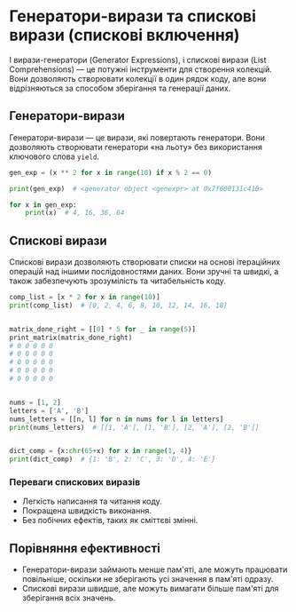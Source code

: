 # Генератори-вирази та спискові вирази (спискові включення)

І вирази-генератори (Generator Expressions), і спискові вирази (List Comprehensions) — це потужні інструменти для створення колекцій. Вони дозволяють створювати колекції в один рядок коду, але вони відрізняються за способом зберігання та генерації даних.

## Генератори-вирази

Генератори-вирази — це вирази, які повертають генератори. Вони дозволяють створювати генератори «на льоту» без використання ключового слова `yield`.

```py
gen_exp = (x ** 2 for x in range(10) if x % 2 == 0)

print(gen_exp)  # <generator object <genexpr> at 0x7f600131c410>

for x in gen_exp:
    print(x)  # 4, 16, 36, 64
```

## Спискові вирази

Спискові вирази дозволяють створювати списки на основі ітераційних операцій над іншими послідовностями даних. Вони зручні та швидкі, а також забезпечують зрозумілість та читабельність коду.

```py
comp_list = [x * 2 for x in range(10)]
print(comp_list)  # [0, 2, 4, 6, 8, 10, 12, 14, 16, 18]


matrix_done_right = [[0] * 5 for _ in range(5)]
print_matrix(matrix_done_right)
# 0 0 0 0 0
# 0 0 0 0 0
# 0 0 0 0 0
# 0 0 0 0 0
# 0 0 0 0 0


nums = [1, 2]
letters = ['A', 'B']
nums_letters = [[n, l] for n in nums for l in letters]
print(nums_letters)  # [[1, 'A'], [1, 'B'], [2, 'A'], [2, 'B']]


dict_comp = {x:chr(65+x) for x in range(1, 4)}
print(dict_comp)  # {1: 'B', 2: 'C', 3: 'D', 4: 'E'}
```

### Переваги cпискових виразів

-   Легкість написання та читання коду.
-   Покращена швидкість виконання.
-   Без побічних ефектів, таких як сміттєві змінні.

## Порівняння ефективності

-   Генератори-вирази займають менше пам'яті, але можуть працювати повільніше, оскільки не зберігають усі значення в пам'яті одразу.
-   Спискові вирази швидше, але можуть вимагати більше пам'яті для зберігання всіх значень.
